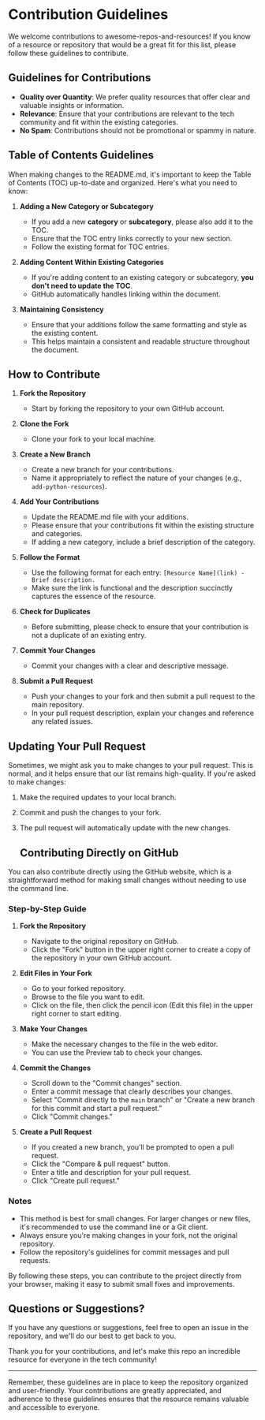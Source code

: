 # Contribution Guidelines

We welcome contributions to awesome-repos-and-resources! If you know of a resource or repository that would be a great fit for this list, please follow these guidelines to contribute.

## Guidelines for Contributions

- **Quality over Quantity**: We prefer quality resources that offer clear and valuable insights or information. 
- **Relevance**: Ensure that your contributions are relevant to the tech community and fit within the existing categories.
- **No Spam**: Contributions should not be promotional or spammy in nature.

## Table of Contents Guidelines

When making changes to the README.md, it's important to keep the Table of Contents (TOC) up-to-date and organized. Here's what you need to know:

1. **Adding a New Category or Subcategory**
   - If you add a new **category** or **subcategory**, please also add it to the TOC.
   - Ensure that the TOC entry links correctly to your new section.
   - Follow the existing format for TOC entries.

2. **Adding Content Within Existing Categories**
   - If you're adding content to an existing category or subcategory, **you don't need to update the TOC**.
   - GitHub automatically handles linking within the document.

3. **Maintaining Consistency**
   - Ensure that your additions follow the same formatting and style as the existing content.
   - This helps maintain a consistent and readable structure throughout the document.


## How to Contribute

1. **Fork the Repository**
   - Start by forking the repository to your own GitHub account.

2. **Clone the Fork**
   - Clone your fork to your local machine.

3. **Create a New Branch**
   - Create a new branch for your contributions. 
   - Name it appropriately to reflect the nature of your changes (e.g., `add-python-resources`).

4. **Add Your Contributions**
   - Update the README.md file with your additions.
   - Please ensure that your contributions fit within the existing structure and categories.
   - If adding a new category, include a brief description of the category.

5. **Follow the Format**
   - Use the following format for each entry: `[Resource Name](link) - Brief description.`
   - Make sure the link is functional and the description succinctly captures the essence of the resource.

6. **Check for Duplicates**
   - Before submitting, please check to ensure that your contribution is not a duplicate of an existing entry.

7. **Commit Your Changes**
   - Commit your changes with a clear and descriptive message.

8. **Submit a Pull Request**
   - Push your changes to your fork and then submit a pull request to the main repository.
   - In your pull request description, explain your changes and reference any related issues.

## Updating Your Pull Request

Sometimes, we might ask you to make changes to your pull request. This is normal, and it helps ensure that our list remains high-quality. If you're asked to make changes:

1. Make the required updates to your local branch.
2. Commit and push the changes to your fork.
3. The pull request will automatically update with the new changes.

   ## Contributing Directly on GitHub

You can also contribute directly using the GitHub website, which is a straightforward method for making small changes without needing to use the command line.

### Step-by-Step Guide

1. **Fork the Repository**
   - Navigate to the original repository on GitHub.
   - Click the "Fork" button in the upper right corner to create a copy of the repository in your own GitHub account.

2. **Edit Files in Your Fork**
   - Go to your forked repository.
   - Browse to the file you want to edit.
   - Click on the file, then click the pencil icon (Edit this file) in the upper right corner to start editing.

3. **Make Your Changes**
   - Make the necessary changes to the file in the web editor.
   - You can use the Preview tab to check your changes.

4. **Commit the Changes**
   - Scroll down to the "Commit changes" section.
   - Enter a commit message that clearly describes your changes.
   - Select "Commit directly to the `main` branch" or "Create a new branch for this commit and start a pull request."
   - Click "Commit changes."

5. **Create a Pull Request**
   - If you created a new branch, you’ll be prompted to open a pull request.
   - Click the "Compare & pull request" button.
   - Enter a title and description for your pull request.
   - Click "Create pull request."

### Notes

- This method is best for small changes. For larger changes or new files, it's recommended to use the command line or a Git client.
- Always ensure you're making changes in your fork, not the original repository.
- Follow the repository's guidelines for commit messages and pull requests.

By following these steps, you can contribute to the project directly from your browser, making it easy to submit small fixes and improvements.


## Questions or Suggestions?

If you have any questions or suggestions, feel free to open an issue in the repository, and we'll do our best to get back to you.

Thank you for your contributions, and let's make this repo an incredible resource for everyone in the tech community!

---
Remember, these guidelines are in place to keep the repository organized and user-friendly. Your contributions are greatly appreciated, and adherence to these guidelines ensures that the resource remains valuable and accessible to everyone.

